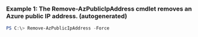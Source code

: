 ### Example 1: The Remove-AzPublicIpAddress cmdlet removes an Azure public IP address. (autogenerated)
```powershell
PS C:\> Remove-AzPublicIpAddress -Force 
```

